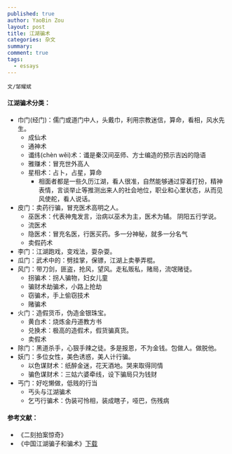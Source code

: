 ```yaml
---
published: true
author: YaoBin Zou
layout: post
title: 江湖骗术
categories: 杂文
summary:
comment: true
tags:
  - essays
---
```

`文/邹耀斌`

#### 江湖骗术分类：

- 巾门(经门)：儒门或道门中人，头戴巾，利用宗教迷信，算命，看相，风水先生。
  - 成仙术
  - 通神术
  - 谶纬(chèn wěi)术：谶是秦汉间巫师、方士编造的预示吉凶的隐语
  - 雅赚术：冒充世外高人
  - 星相术：占卜，占星，算命
    - 相面者都是一些久历江湖，看人很准，自然能够通过穿着打扮，精神表情，言谈举止等推测出来人的社会地位，职业和心里状态，从而见风使舵，看人说话。
- 皮门：卖药行骗，冒充医术高明之人。
  - 巫医术：代表神鬼发言，治病以巫术为主，医术为辅。 阴阳五行学说。
  - 流医术
  - 隐医术：冒充名医，行医买药。多一分神秘，就多一分名气
  - 卖假药术
- 李门：江湖跑戏，变戏法，耍杂耍。
- 瓜门：武术中的：劈挂掌，保镖，江湖上卖拳弄棍。
- 风门：带刀剑，匪盗，抢风，望风。走私贩私，赌局，流氓赌徒。
  - 拐骗术：拐人骗物，妇女儿童	
  - 骗财术劫骗术，小路上抢劫
  - 窃骗术，手上偷窃技术
  - 赌骗术
- 火门：造假货币，伪造金银珠宝。
  - 黄白术：烧炼金丹道教方书
  - 兑换术：极高的造假术，假货骗真货。
  - 卖假术
- 除门：黑道杀手，心狠手辣之徒。多是报恩，不为金钱。包做人。做脱他。
- 妖门：多位女性，美色诱惑，美人计行骗。
  - 以色谋财术：纸醉金迷，花天酒地。哭来取得同情
  - 骗色谋财术：三姑六婆牵线，设下骗局只为钱财
- 丐门：好吃懒做，低贱的行当
  - 丐头与江湖骗术
  - 乞丐行骗术：伪装可怜相，装成瞎子，哑巴，伤残病



#### 参考文献：

- 《二刻拍案惊奇》
- 《中国江湖骗子和骗术》[下载](http://ojankqgpw.bkt.clouddn.com/%E4%B8%AD%E5%9B%BD%E5%8F%A4%E4%BB%A3%E7%9A%84%E6%B1%9F%E6%B9%96%E9%AA%97%E5%AD%90%E5%92%8C%E9%AA%97%E6%9C%AF.pdf)